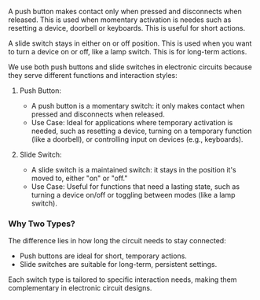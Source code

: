 A push button makes contact only when pressed and disconnects when released. This is used when momentary activation is needes such as resetting a device, doorbell or keyboards. This is useful for short actions.

A slide switch stays in either on or off position. This is used when you want to turn a device on or off, like a lamp switch. This is for long-term actions.

We use both push buttons and slide switches in electronic circuits because they serve different functions and interaction styles:

1. Push Button:

   - A push button is a momentary switch: it only makes contact when pressed and disconnects when released.
   - Use Case: Ideal for applications where temporary activation is needed, such as resetting a device, turning on a temporary function (like a doorbell), or controlling input on devices (e.g., keyboards).

2. Slide Switch:

   - A slide switch is a maintained switch: it stays in the position it's moved to, either "on" or "off."
   - Use Case: Useful for functions that need a lasting state, such as turning a device on/off or toggling between modes (like a lamp switch).

### Why Two Types?

The difference lies in how long the circuit needs to stay connected:
- Push buttons are ideal for short, temporary actions.
- Slide switches are suitable for long-term, persistent settings.

Each switch type is tailored to specific interaction needs, making them complementary in electronic circuit designs.

